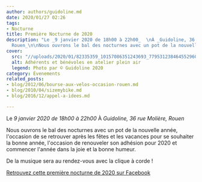```yaml
---
author: authors/guidoline.md
date: 2020/01/27 02:26
tags:
- Nocturne
title: Première Nocturne de 2020
description: "Le _9 janvier 2020 de 18h00 à 22h00_  \nÀ _Guidoline, 36 rue Molière,
  Rouen_\n\nNous ouvrons le bal des nocturnes avec un pot de la nouvelle année."
cover:
  src: "//uploads/2020/01/82335359_10157086351243693_7795312384645529600_o.jpg"
  alt: Adhérents et bénévoles en atelier plein air
  legend: Photo par © Guidoline 2020
category: Évenements
related_posts:
- blog/2012/06/bourse-aux-velos-occasion-rouen.md
- blog/2010/04/sizemybike.md
- blog/2016/12/appel-a-idees.md

---
```

Le _9 janvier 2020 de 18h00 à 22h00_
À _Guidoline, 36 rue Molière, Rouen_

Nous ouvrons le bal des nocturnes avec un pot de la nouvelle année, l'occasion de se retrouver après les fêtes et les vacances pour se souhaiter la bonne année, l'occasion de renouveler son adhésion pour 2020 et commencer l'année dans la joie et la bonne humeur.

De la musique sera au rendez-vous avec la clique à corde !

[Retrouvez cette première nocturne de 2020 sur Facebook](https://www.facebook.com/events/1482340858591158/)
